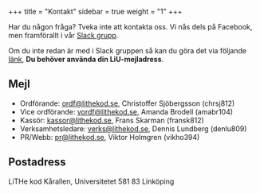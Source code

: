 +++
title = "Kontakt"
sidebar = true
weight = "1"
+++

Har du någon fråga? Tveka inte att kontakta oss. Vi nås dels på Facebook, men framförallt i vår [Slack grupp](https://lithe-kod.slack.com).

Om du inte redan är med i Slack gruppen så kan du göra det via följande [länk](https://lithe-kod.slack.com/signup), **Du behöver använda din LiU-mejladress**.

## Mejl
* Ordförande: [ordf@lithekod.se](ordf@lithekod.se), Christoffer Sjöbergsson (chrsj812)
* Vice ordförande: [vordf@lithekod.se](vordf@lithekod.se), Amanda Brodell (amabr104)
* Kassör: [kassor@lithekod.se](kassor@lithekod.se), Frans Skarman (fransk812)
* Verksamhetsledare: [verks@lithekod.se](verks@lithekod.se), Dennis Lundberg (denlu809)
* PR/Webb: [pr@lithekod.se](pr@lithekod.se), Viktor Holmgren (vikho394)

## Postadress
LiTHe kod Kårallen, Universitetet 581 83 Linköping
